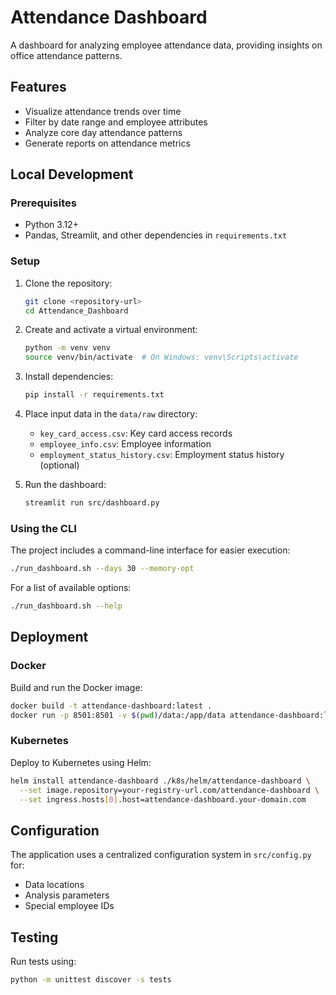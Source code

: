 # Attendance Dashboard

A dashboard for analyzing employee attendance data, providing insights on office attendance patterns.

## Features

- Visualize attendance trends over time
- Filter by date range and employee attributes
- Analyze core day attendance patterns
- Generate reports on attendance metrics

## Local Development

### Prerequisites

- Python 3.12+
- Pandas, Streamlit, and other dependencies in `requirements.txt`

### Setup

1. Clone the repository:
   ```bash
   git clone <repository-url>
   cd Attendance_Dashboard
   ```

2. Create and activate a virtual environment:
   ```bash
   python -m venv venv
   source venv/bin/activate  # On Windows: venv\Scripts\activate
   ```

3. Install dependencies:
   ```bash
   pip install -r requirements.txt
   ```

4. Place input data in the `data/raw` directory:
   - `key_card_access.csv`: Key card access records
   - `employee_info.csv`: Employee information
   - `employment_status_history.csv`: Employment status history (optional)

5. Run the dashboard:
   ```bash
   streamlit run src/dashboard.py
   ```

### Using the CLI

The project includes a command-line interface for easier execution:

```bash
./run_dashboard.sh --days 30 --memory-opt
```

For a list of available options:
```bash
./run_dashboard.sh --help
```

## Deployment

### Docker

Build and run the Docker image:

```bash
docker build -t attendance-dashboard:latest .
docker run -p 8501:8501 -v $(pwd)/data:/app/data attendance-dashboard:latest
```

### Kubernetes

Deploy to Kubernetes using Helm:

```bash
helm install attendance-dashboard ./k8s/helm/attendance-dashboard \
  --set image.repository=your-registry-url.com/attendance-dashboard \
  --set ingress.hosts[0].host=attendance-dashboard.your-domain.com
```

## Configuration

The application uses a centralized configuration system in `src/config.py` for:
- Data locations
- Analysis parameters
- Special employee IDs

## Testing

Run tests using:

```bash
python -m unittest discover -s tests
```
